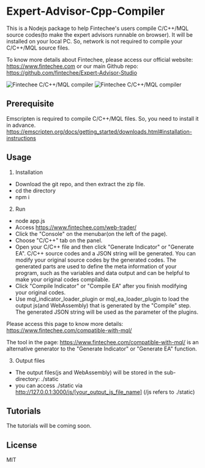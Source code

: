 # Expert-Advisor-Cpp-Compiler

This is a Nodejs package to help Fintechee's users compile C/C++/MQL source codes(to make the expert advisors runnable on browser). It will be installed on your local PC. So, network is not required to compile your C/C++/MQL source files.

To know more details about Fintechee, please access our official website: https://www.fintechee.com or our main Github repo: https://github.com/fintechee/Expert-Advisor-Studio

![Fintechee C/C++/MQL compiler](https://github.com/fintechee/Expert-Advisor-Cpp-Compiler/blob/main/cpp.png)
![Fintechee C/C++/MQL compiler](https://raw.githubusercontent.com/fintechee/Expert-Advisor-Cpp-Compiler/main/cppcompiler.png)

## Prerequisite
Emscripten is required to compile C/C++/MQL files.
So, you need to install it in advance.
https://emscripten.org/docs/getting_started/downloads.html#installation-instructions

## Usage
1. Installation

- Download the git repo, and then extract the zip file.
- cd the directory
- npm i

2. Run

- node app.js
- Access https://www.fintechee.com/web-trader/
- Click the "Console" on the menubar(on the left of the page).
- Choose "C/C++" tab on the panel.
- Open your C/C++ file and then click "Generate Indicator" or "Generate EA". C/C++ source codes and a JSON string will be generated. You can modify your original source codes by the generated codes. The generated parts are used to define the meta information of your program, such as the variables and data output and can be helpful to make your original codes compilable.
- Click "Compile Indicator" or "Compile EA" after you finish modifying your original codes.
- Use mql_indicator_loader_plugin or mql_ea_loader_plugin to load the output js(and WebAssembly) that is generated by the "Compile" step. The generated JSON string will be used as the parameter of the plugins.

Please access this page to know more details: https://www.fintechee.com/compatible-with-mql/

The tool in the page: https://www.fintechee.com/compatible-with-mql/ is an alternative generator to the "Generate Indicator" or "Generate EA" function.

3. Output files

- The output files(js and WebAssembly) will be stored in the sub-directory: ./static
- you can access ./static via http://127.0.0.1:3000/js/[your_output_js_file_name] (/js refers to ./static)

## Tutorials
The tutorials will be coming soon.

## License

MIT
